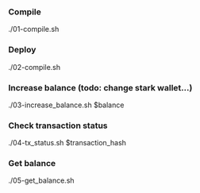 ### Compile

./01-compile.sh

### Deploy

./02-compile.sh

### Increase balance (todo: change stark wallet...)

./03-increase_balance.sh $balance

### Check transaction status

./04-tx_status.sh $transaction_hash

### Get balance

./05-get_balance.sh
